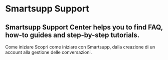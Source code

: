 # Smartsupp Support
## Smartsupp Support Center helps you to find FAQ, how-to guides and step-by-step tutorials.
Come iniziare 
Scopri come iniziare con Smartsupp, dalla creazione di un account alla gestione delle conversazioni.

